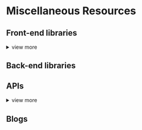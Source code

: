 # Miscellaneous Resources

## Front-end libraries

<details> 
<summary>view more</summary>
<h3> React: </h3>    

<details><summary><h4>React</h4></summary>    

1. [developerway.com](https://www.developerway.com/?filter=react).   
###### tags: `frontend` `react` `blog` 

![developerway ss](./images/developerway.png)    

2. [Interactive way to learn React](https://react.gg/?s=visualized)       
###### tags: `interactive` `react` `visualisation` `fun` 
![react.gg ss](./images/reactgg.png)    

3. [The most common React Design Patterns-Part1](https://www.linkedin.com/pulse/most-common-react-design-patterns-baqir-nekfar/)    
[The most common React Design Patterns-Part2](https://www.linkedin.com/pulse/most-common-react-design-patterns-part2-baqir-nekfar/)    
###### tags: `Design Pattern` `react` `Blog` 
![react design pattern](./images/React%20Design%20Patterns.png)

</details>    

<h3> JavaScript Libraries </h3>   
<details><summary>View more</summary>
<h3> P5.js: </h3>   
1. [p5.js](https://p5js.org/)     

###### tags: `opensource` `animation` `creative design/coding` `interactive graphics` `data visualization`   


<details><summary><h5>Brief description about p5.js from ChatGPT</h5></summary>
<p>
It is a JavaScript library that makes it easy to create interactive graphics and animations in a web browser. p5.js is based on the Processing programming language and provides a simple and intuitive API for creating and manipulating graphics, sounds, and interactivity. 
</p>
<p>
With p5.js, you can create animations, generative art, games, data visualizations, and other interactive projects directly in your web browser using JavaScript. The library is open source and has a large community of users and contributors, which means there are many resources and examples available to help you get started and learn more about p5.js.    
</p>
</details>   
 
![p5js](./images/p5js.png)  


</details>    
</details> 

## Back-end libraries

## APIs
<details> 
<summary>view more</summary>   

1. [Mapbox API](https://docs.mapbox.com/api/overview/).   
###### tags: `map` `location`    

2. [Nasa API](https://api.nasa.gov/).   

3. [Favorite Quotes](https://favqs.com/api)    

4. [DB of Food Items and Recipes with Health Analysis](https://www.edamam.com/)     

5. [Fake e-commerce data](https://fakestoreapi.com/)

</details>     

## Blogs


  



